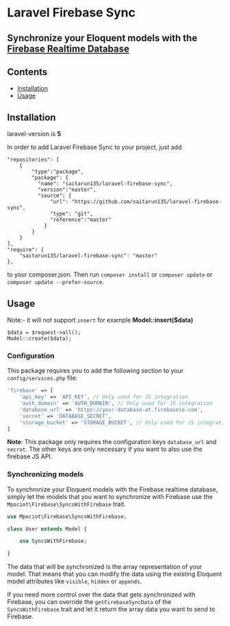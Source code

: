 # Laravel Firebase Sync
## Synchronize your Eloquent models with the [Firebase Realtime Database](https://firebase.google.com/docs/database/)


## Contents

- [Installation](#installation)
- [Usage](#usage)

<a name="installation" />

## Installation
laravel-version is **5**

In order to add Laravel Firebase Sync to your project, just add

    "repositories": [
        {
            "type":"package",
            "package": {
              "name": "saitarun135/laravel-firebase-sync",
              "version":"master",
              "source": {
                  "url": "https://github.com/saitarun135/laravel-firebase-sync",
                  "type": "git",
                  "reference":"master"
                }
            }
        }
    ],
    "require": {
        "saitarun135/laravel-firebase-sync": "master"
    },

to your composer.json. Then run `composer install` or `composer update` or `composer update --prefer-source`.

<a name="usage" />

## Usage
Note:- it will not support `insert` for example **Model::insert($data)**
```
$data = $request->all();
Model::create($data);
```
### Configuration

This package requires you to add the following section to your `config/services.php` file:

```php
'firebase' => [
    'api_key' => 'API_KEY', // Only used for JS integration
    'auth_domain' => 'AUTH_DOMAIN', // Only used for JS integration
    'database_url' => 'https://your-database-at.firebaseio.com',
    'secret' => 'DATABASE_SECRET',
    'storage_bucket' => 'STORAGE_BUCKET', // Only used for JS integration
]
```

**Note**: This package only requires the configuration keys `database_url` and `secret`. The other keys are only necessary if you want to also use the firebase JS API. 

### Synchronizing models

To synchronize your Eloquent models with the Firebase realtime database, simply let the models that you want to synchronize with Firebase use the `Mpociot\Firebase\SyncsWithFirebase` trait.

```php
use Mpociot\Firebase\SyncsWithFirebase;

class User extends Model {

    use SyncsWithFirebase;

}
```

The data that will be synchronized is the array representation of your model. That means that you can modify the data using the existing Eloquent model attributes like `visible`, `hidden` or `appends`.

If you need more control over the data that gets synchronized with Firebase, you can override the `getFirebaseSyncData` of the `SyncsWithFirebase` trait and let it return the array data you want to send to Firebase.


<a name="license" />

